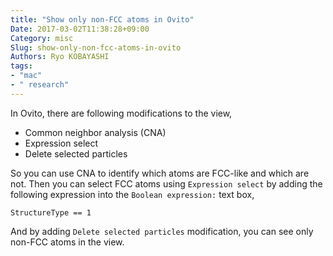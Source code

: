 ```yaml
---
title: "Show only non-FCC atoms in Ovito"
Date: 2017-03-02T11:38:28+09:00
Category: misc
Slug: show-only-non-fcc-atoms-in-ovito
Authors: Ryo KOBAYASHI
tags: 
- "mac"
- " research"
---
```


In Ovito, there are following modifications to the view,

- Common neighbor analysis (CNA)
- Expression select
- Delete selected particles

So you can use CNA to identify which atoms are FCC-like and which are not. Then you can select FCC atoms using `Expression select` by adding the following expression into the `Boolean expression:` text box,
```
StructureType == 1
```

And by adding `Delete selected particles` modification, you can see only non-FCC atoms in the view.


